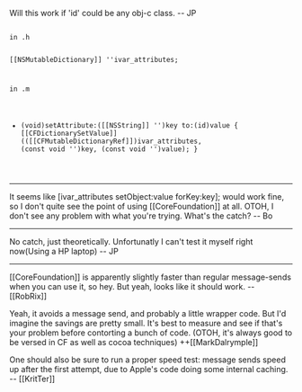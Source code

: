 Will this work if  'id' could be any obj-c class. -- JP

<code>
in .h

[[NSMutableDictionary]] ''ivar_attributes;

in .m

- (void)setAttribute:([[NSString]] '')key to:(id)value
{
    [[CFDictionarySetValue]](([[CFMutableDictionaryRef]])ivar_attributes, (const void '')key, (const void '')value);
}
</code>

----

It seems like [ivar_attributes setObject:value forKey:key]; would work fine, so I don't quite see the point of using [[CoreFoundation]] at all.  OTOH, I don't see any problem with what you're trying.  What's the catch? -- Bo

----

No catch, just theoretically. Unfortunatly I can't test it myself right now(Using a HP laptop) -- JP

----

[[CoreFoundation]] is apparently slightly faster than regular message-sends when you can use it, so hey. But yeah, looks like it should work. -- [[RobRix]]

Yeah, it avoids a message send, and probably a little wrapper code.  But I'd imagine the savings are pretty small.  It's best to measure and see if that's your problem before contorting a bunch of code.  (OTOH, it's always good to be versed in CF as well as cocoa techniques) ++[[MarkDalrymple]]

One should also be sure to run a proper speed test: message sends speed up after the first attempt, due to Apple's code doing some internal caching. -- [[KritTer]]